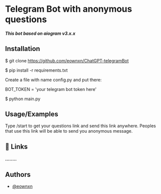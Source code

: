# Telegram Bot with anonymous questions

#### *This bot based on aiogram v3.x.x*

## Installation

$ git clone <https://github.com/eownxn/ChatGPT-telegramBot>

$ pip install -r requirements.txt

Create a file with name config.py and put there:

BOT_TOKEN = 'your telegram bot token here'

$ python main.py

## Usage/Examples

Type /start to get your questions link and send this link anywhere. Peoples that use this link will be
able to send you anonymous message.

## 🔗 Links

#### ........

## Authors

- [@eownxn](https://www.github.com/eownxn)

